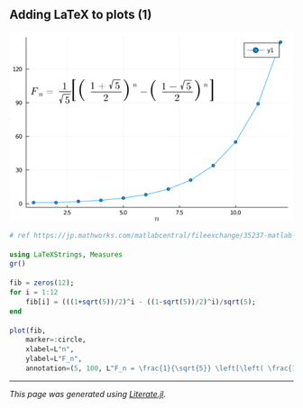 ## Adding LaTeX to plots (1)

![latex1.png](images/latex1.png)

```julia
# ref https://jp.mathworks.com/matlabcentral/fileexchange/35237-matlab-plot-gallery-adding-latex-to-plots?focused=6792946&tab=example

using LaTeXStrings, Measures
gr()

fib = zeros(12);
for i = 1:12
    fib[i] = (((1+sqrt(5))/2)^i - ((1-sqrt(5))/2)^i)/sqrt(5);
end

plot(fib,
    marker=:circle,
    xlabel=L"n",
    ylabel=L"F_n",
    annotation=(5, 100, L"F_n = \frac{1}{\sqrt{5}} \left[\left( \frac{1+\sqrt{5}}{2} \right)^n - \left( \frac{1-\sqrt{5}}{2} \right)^n \right]"))
```

---

*This page was generated using [Literate.jl](https://github.com/fredrikekre/Literate.jl).*


